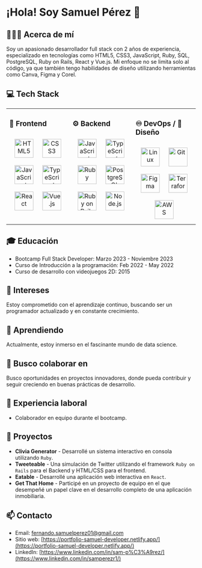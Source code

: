 # ¡Hola! Soy Samuel Pérez 👋

## 🙋🏽‍♂️ Acerca de mí
Soy un apasionado desarrollador full stack con 2 años de experiencia, especializado en tecnologías como HTML5, CSS3, JavaScript, Ruby, SQL, PostgreSQL, Ruby on Rails, React y Vue.js. Mi enfoque no se limita solo al código, ya que también tengo habilidades de diseño utilizando herramientas como Canva, Figma y Corel.

## 💻 Tech Stack


<table><tr><td valign="top" width="33%">

### 🚀 Frontend

<div align="center">
  <a href="https://en.wikipedia.org/wiki/HTML5" target="_blank"><img style="margin: 10px" src="https://profilinator.rishav.dev/skills-assets/html5-original-wordmark.svg" alt="HTML5" height="50" /></a>
  <a href="https://www.w3schools.com/css/" target="_blank"><img style="margin: 10px" src="https://profilinator.rishav.dev/skills-assets/css3-original-wordmark.svg" alt="CSS3" height="50" /></a>
  <a href="https://www.javascript.com/" target="_blank"><img style="margin: 10px" src="https://profilinator.rishav.dev/skills-assets/javascript-original.svg" alt="JavaScript" height="50" /></a>
  <a href="https://www.typescriptlang.org/" target="_blank"><img style="margin: 10px" src="https://profilinator.rishav.dev/skills-assets/typescript-original.svg" alt="TypeScript" height="50" /></a>
  <a href="https://reactjs.org/" target="_blank"><img style="margin: 10px" src="https://profilinator.rishav.dev/skills-assets/react-original-wordmark.svg" alt="React" height="50" /></a>
  <a href="https://vuejs.org/" target="_blank"><img style="margin: 10px" src="https://profilinator.rishav.dev/skills-assets/vuejs-original-wordmark.svg" alt="Vue.js" height="50" /></a>
</div>

</td><td valign="top" width="33%">

### ⚙️ Backend

<div align="center">  
  <a href="https://www.javascript.com/" target="_blank"><img style="margin: 10px" src="https://profilinator.rishav.dev/skills-assets/javascript-original.svg" alt="JavaScript" height="50" /></a>  
  <a href="https://www.typescriptlang.org/" target="_blank"><img style="margin: 10px" src="https://profilinator.rishav.dev/skills-assets/typescript-original.svg" alt="TypeScript" height="50" /></a>
  <a href="https://www.ruby-lang.org/en/" target="_blank"><img style="margin: 10px" src="https://profilinator.rishav.dev/skills-assets/ruby-original-wordmark.svg" alt="Ruby" height="50" /></a>
  <a href="https://www.postgresql.org/" target="_blank"><img style="margin: 10px" src="https://profilinator.rishav.dev/skills-assets/postgresql-original-wordmark.svg" alt="PostgreSQL" height="50" /></a> 
  <a href="https://rubyonrails.org/" target="_blank"><img style="margin: 10px" src="https://profilinator.rishav.dev/skills-assets/rails-original-wordmark.svg" alt="Ruby on Rails" height="50" /></a>
  <a href="https://nodejs.org/" target="_blank"><img style="margin: 10px" src="https://profilinator.rishav.dev/skills-assets/nodejs-original-wordmark.svg" alt="Node.js" height="50" /></a>  
</div>

</td><td valign="top" width="33%">

### ♾️ DevOps / 🎨 Diseño

<div align="center">  
  <a href="https://www.linux.org/" target="_blank"><img style="margin: 10px" src="https://profilinator.rishav.dev/skills-assets/linux-original.svg" alt="Linux" height="50" /></a> 
  <a href="https://github.com/" target="_blank"><img style="margin: 10px" src="https://profilinator.rishav.dev/skills-assets/git-scm-icon.svg" alt="Git" height="50" /></a>
  <a href="https://www.figma.com/" target="_blank"><img style="margin: 10px" src="https://profilinator.rishav.dev/skills-assets/figma-icon.svg" alt="Figma" height="50" /></a>
  <a href="https://www.canva.com/" target="_blank"><img style="margin: 10px" src="https://upload.wikimedia.org/wikipedia/commons/thumb/0/08/Canva_icon_2021.svg/2048px-Canva_icon_2021.svg.png" alt="Terraform" height="50" /></a>
  <a href="https://aws.amazon.com/" target="_blank"><img style="margin: 10px" src="https://profilinator.rishav.dev/skills-assets/amazonwebservices-original-wordmark.svg" alt="AWS" height="50" /></a>
</div>

</td></tr></table>

## 🎓 Educación

- Bootcamp Full Stack Developer: Marzo 2023 - Noviembre 2023
- Curso de Introducción a la programación: Feb 2022 - May 2022
- Curso de desarrollo con videojuegos 2D: 2015

## 👀 Intereses

Estoy comprometido con el aprendizaje continuo, buscando ser un programador actualizado y en constante crecimiento.

## 🌱 Aprendiendo

Actualmente, estoy inmerso en el fascinante mundo de data science.

## 💞️ Busco colaborar en

Busco oportunidades en proyectos innovadores, donde pueda contribuir y seguir creciendo en buenas prácticas de desarrollo.

## 💼 Experiencia laboral

- Colaborador en equipo durante el bootcamp.

## 🌱 Proyectos

- **Clivia Generator** - Desarrollé un sistema interactivo en consola utilizando `Ruby`.
- **Tweeteable** - Una simulación de Twitter utilizando el framework `Ruby on Rails` para el Backend y HTML/CSS para el frontend.
- **Eatable** - Desarrollé una aplicación web interactiva en `React`.
- **Get That Home** - Participé en un proyecto de equipo en el que desempeñé un papel clave en el desarrollo completo de una aplicación inmobiliaria.

## 📫 Contacto

- Email: fernando.samuelperez01@gmail.com
- Sitio web: [https://portfolio-samuel-developer.netlify.app/](https://portfolio-samuel-developer.netlify.app/)
- LinkedIn: [https://www.linkedin.com/in/sam-p%C3%A9rez/](https://www.linkedin.com/in/samperezr1/)

